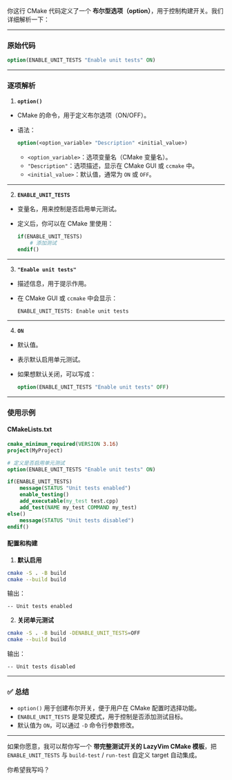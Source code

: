 你这行 CMake 代码定义了一个 **布尔型选项（option）**，用于控制构建开关。我们详细解析一下：

---

### 原始代码

```cmake
option(ENABLE_UNIT_TESTS "Enable unit tests" ON)
```

---

### 逐项解析

1. **`option()`**

* CMake 的命令，用于定义布尔选项（ON/OFF）。
* 语法：

  ```cmake
  option(<option_variable> "Description" <initial_value>)
  ```

  * `<option_variable>`：选项变量名（CMake 变量名）。
  * `"Description"`：选项描述，显示在 CMake GUI 或 `ccmake` 中。
  * `<initial_value>`：默认值，通常为 `ON` 或 `OFF`。

---

2. **`ENABLE_UNIT_TESTS`**

* 变量名，用来控制是否启用单元测试。
* 定义后，你可以在 CMake 里使用：

  ```cmake
  if(ENABLE_UNIT_TESTS)
      # 添加测试
  endif()
  ```

---

3. **`"Enable unit tests"`**

* 描述信息，用于提示作用。
* 在 CMake GUI 或 `ccmake` 中会显示：

  ```
  ENABLE_UNIT_TESTS: Enable unit tests
  ```

---

4. **`ON`**

* 默认值。
* 表示默认启用单元测试。
* 如果想默认关闭，可以写成：

  ```cmake
  option(ENABLE_UNIT_TESTS "Enable unit tests" OFF)
  ```

---

### 使用示例

#### CMakeLists.txt

```cmake
cmake_minimum_required(VERSION 3.16)
project(MyProject)

# 定义是否启用单元测试
option(ENABLE_UNIT_TESTS "Enable unit tests" ON)

if(ENABLE_UNIT_TESTS)
    message(STATUS "Unit tests enabled")
    enable_testing()
    add_executable(my_test test.cpp)
    add_test(NAME my_test COMMAND my_test)
else()
    message(STATUS "Unit tests disabled")
endif()
```

#### 配置和构建

1. **默认启用**

```bash
cmake -S . -B build
cmake --build build
```

输出：

```
-- Unit tests enabled
```

2. **关闭单元测试**

```bash
cmake -S . -B build -DENABLE_UNIT_TESTS=OFF
cmake --build build
```

输出：

```
-- Unit tests disabled
```

---

### ✅ 总结

* `option()` 用于创建布尔开关，便于用户在 CMake 配置时选择功能。
* `ENABLE_UNIT_TESTS` 是常见模式，用于控制是否添加测试目标。
* 默认值为 `ON`，可以通过 `-D` 命令行参数修改。

---

如果你愿意，我可以帮你写一个 **带完整测试开关的 LazyVim CMake 模板**，把 `ENABLE_UNIT_TESTS` 与 `build-test` / `run-test` 自定义 target 自动集成。

你希望我写吗？
